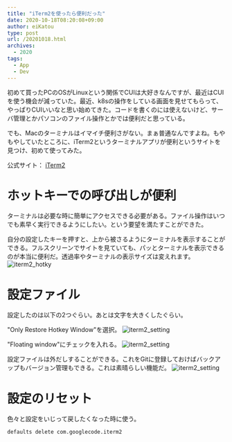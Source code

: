 ```yaml
---
title: "iTerm2を使ったら便利だった"
date: 2020-10-18T08:20:08+09:00
author: eiKatou
type: post
url: /20201018.html
archives:
  - 2020
tags:
  - App
  - Dev
---
```


初めて買ったPCのOSがLinuxという関係でCUIは大好きなんですが、最近はCUIを使う機会が減っていた。最近、k8sの操作をしている画面を見せてもらって、やっぱりCUIいいなと思い始めてきた。コードを書くのには使えないけど、サーバ管理とかパソコンのファイル操作とかでは便利だと思っている。

でも、Macのターミナルはイマイチ便利さがない。まぁ普通なんですよね。もやもやしていたところに、iTerm2というターミナルアプリが便利というサイトを見つけ、初めて使ってみた。

公式サイト： [iTerm2](https://www.iterm2.com/)

<!--more-->

# ホットキーでの呼び出しが便利
ターミナルは必要な時に簡単にアクセスできる必要がある。ファイル操作はいつでも素早く実行できるようにしたい。という要望を満たすことができた。

自分の設定したキーを押すと、上から被さるようにターミナルを表示することができる。フルスクリーンでサイトを見ていても、パッとターミナルを表示できるのが本当に便利だ。透過率やターミナルの表示サイズは変えれます。
![iterm2_hotky](/uploads/2020/10/iterm2_hotkey.png)

# 設定ファイル
設定したのは以下の2つぐらい。あとは文字を大きくしたぐらい。

"Only Restore Hotkey Window"を選択。
![iterm2_setting](/uploads/2020/10/iterm2_setting1.png)

"Floating window"にチェックを入れる。
![iterm2_setting](/uploads/2020/10/iterm2_setting2.png)

設定ファイルは外だしすることができる。これをGitに登録しておけばバックアップもバージョン管理もできる。これは素晴らしい機能だ。
![iterm2_setting](/uploads/2020/10/iterm2_setting3.png)

# 設定のリセット
色々と設定をいじって戻したくなった時に使う。
```sh
defaults delete com.googlecode.iterm2
```
